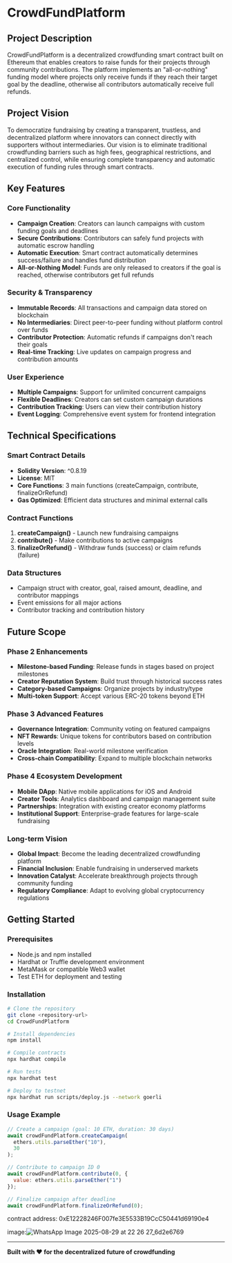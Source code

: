 # CrowdFundPlatform

## Project Description

CrowdFundPlatform is a decentralized crowdfunding smart contract built on Ethereum that enables creators to raise funds for their projects through community contributions. The platform implements an "all-or-nothing" funding model where projects only receive funds if they reach their target goal by the deadline, otherwise all contributors automatically receive full refunds.

## Project Vision

To democratize fundraising by creating a transparent, trustless, and decentralized platform where innovators can connect directly with supporters without intermediaries. Our vision is to eliminate traditional crowdfunding barriers such as high fees, geographical restrictions, and centralized control, while ensuring complete transparency and automatic execution of funding rules through smart contracts.

## Key Features

### Core Functionality
- **Campaign Creation**: Creators can launch campaigns with custom funding goals and deadlines
- **Secure Contributions**: Contributors can safely fund projects with automatic escrow handling
- **Automatic Execution**: Smart contract automatically determines success/failure and handles fund distribution
- **All-or-Nothing Model**: Funds are only released to creators if the goal is reached, otherwise contributors get full refunds

### Security & Transparency
- **Immutable Records**: All transactions and campaign data stored on blockchain
- **No Intermediaries**: Direct peer-to-peer funding without platform control over funds
- **Contributor Protection**: Automatic refunds if campaigns don't reach their goals
- **Real-time Tracking**: Live updates on campaign progress and contribution amounts

### User Experience
- **Multiple Campaigns**: Support for unlimited concurrent campaigns
- **Flexible Deadlines**: Creators can set custom campaign durations
- **Contribution Tracking**: Users can view their contribution history
- **Event Logging**: Comprehensive event system for frontend integration

## Technical Specifications

### Smart Contract Details
- **Solidity Version**: ^0.8.19
- **License**: MIT
- **Core Functions**: 3 main functions (createCampaign, contribute, finalizeOrRefund)
- **Gas Optimized**: Efficient data structures and minimal external calls

### Contract Functions
1. **createCampaign()** - Launch new fundraising campaigns
2. **contribute()** - Make contributions to active campaigns  
3. **finalizeOrRefund()** - Withdraw funds (success) or claim refunds (failure)

### Data Structures
- Campaign struct with creator, goal, raised amount, deadline, and contributor mappings
- Event emissions for all major actions
- Contributor tracking and contribution history

## Future Scope

### Phase 2 Enhancements
- **Milestone-based Funding**: Release funds in stages based on project milestones
- **Creator Reputation System**: Build trust through historical success rates
- **Category-based Campaigns**: Organize projects by industry/type
- **Multi-token Support**: Accept various ERC-20 tokens beyond ETH

### Phase 3 Advanced Features
- **Governance Integration**: Community voting on featured campaigns
- **NFT Rewards**: Unique tokens for contributors based on contribution levels
- **Oracle Integration**: Real-world milestone verification
- **Cross-chain Compatibility**: Expand to multiple blockchain networks

### Phase 4 Ecosystem Development
- **Mobile DApp**: Native mobile applications for iOS and Android
- **Creator Tools**: Analytics dashboard and campaign management suite
- **Partnerships**: Integration with existing creator economy platforms
- **Institutional Support**: Enterprise-grade features for large-scale fundraising

### Long-term Vision
- **Global Impact**: Become the leading decentralized crowdfunding platform
- **Financial Inclusion**: Enable fundraising in underserved markets
- **Innovation Catalyst**: Accelerate breakthrough projects through community funding
- **Regulatory Compliance**: Adapt to evolving global cryptocurrency regulations

## Getting Started

### Prerequisites
- Node.js and npm installed
- Hardhat or Truffle development environment
- MetaMask or compatible Web3 wallet
- Test ETH for deployment and testing

### Installation
```bash
# Clone the repository
git clone <repository-url>
cd CrowdFundPlatform

# Install dependencies
npm install

# Compile contracts
npx hardhat compile

# Run tests
npx hardhat test

# Deploy to testnet
npx hardhat run scripts/deploy.js --network goerli
```

### Usage Example
```javascript
// Create a campaign (goal: 10 ETH, duration: 30 days)
await crowdFundPlatform.createCampaign(
  ethers.utils.parseEther("10"), 
  30
);

// Contribute to campaign ID 0
await crowdFundPlatform.contribute(0, { 
  value: ethers.utils.parseEther("1") 
});

// Finalize campaign after deadline
await crowdFundPlatform.finalizeOrRefund(0);
```
contract address: 0xE12228246F007fe3E5533B19CcC50441d69190e4

image:![WhatsApp Image 2025-08-29 at 22 26 27_6d2e6769](https://github.com/user-attachments/assets/a4fcdef9-b912-405e-b3ab-0a7e5a8043ad)



---

**Built with ❤️ for the decentralized future of crowdfunding**
